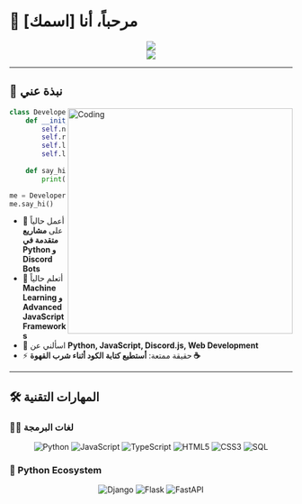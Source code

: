 # 👋 مرحباً، أنا [اسمك]

<div align="center">
  <img src="https://readme-typing-svg.herokuapp.com/?lines=Python+Developer+🐍;JavaScript+Expert+⚡;Discord+Bot+Developer+🤖;Full+Stack+Developer+💻;Always+Learning+New+Things+🚀&font=Fira%20Code&center=true&width=440&height=45&color=f75c7e&vCenter=true&size=22">
</div>

<div align="center">
  <img src="https://komarev.com/ghpvc/?username=yourusername&color=blueviolet&style=flat-square&label=Profile+Views">
</div>

---

## 🌟 نبذة عني

<img align="right" alt="Coding" width="400" src="https://user-images.githubusercontent.com/74038190/229223263-cf2e4b07-2615-4f87-9c38-e37600f8381a.gif">

```python
class Developer:
    def __init__(self):
        self.name = "Your Name"
        self.role = "Full Stack Developer"
        self.languages = ["Arabic", "English"]
        self.location = "Iraq 🇮🇶"
        
    def say_hi(self):
        print("شكراً لزيارة ملفي الشخصي!")

me = Developer()
me.say_hi()
```

- 🔭 أعمل حالياً على **مشاريع متقدمة في Python و Discord Bots**
- 🌱 أتعلم حالياً **Machine Learning و Advanced JavaScript Frameworks**
- 💬 اسألني عن **Python, JavaScript, Discord.js, Web Development**
- ⚡ حقيقة ممتعة: **أستطيع كتابة الكود أثناء شرب القهوة ☕**

---

## 🛠️ المهارات التقنية

### 👨‍💻 لغات البرمجة

<div align="center">
  
![Python](https://img.shields.io/badge/Python-3776AB?style=for-the-badge&logo=python&logoColor=white)
![JavaScript](https://img.shields.io/badge/JavaScript-F7DF1E?style=for-the-badge&logo=javascript&logoColor=black)
![TypeScript](https://img.shields.io/badge/TypeScript-007ACC?style=for-the-badge&logo=typescript&logoColor=white)
![HTML5](https://img.shields.io/badge/HTML5-E34F26?style=for-the-badge&logo=html5&logoColor=white)
![CSS3](https://img.shields.io/badge/CSS3-1572B6?style=for-the-badge&logo=css3&logoColor=white)
![SQL](https://img.shields.io/badge/SQL-4479A1?style=for-the-badge&logo=mysql&logoColor=white)

</div>

### 🐍 Python Ecosystem

<div align="center">
  
![Django](https://img.shields.io/badge/Django-092E20?style=for-the-badge&logo=django&logoColor=white)
![Flask](https://img.shields.io/badge/Flask-000000?style=for-the-badge&logo=flask&logoColor=white)
![FastAPI](https://img.shields.io/badge/FastAPI-009688?style=for-the-badge&logo=fastapi&logoColor=white)
